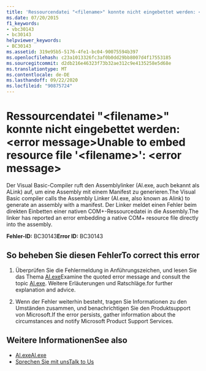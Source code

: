 ```yaml
---
title: 'Ressourcendatei "<filename>" konnte nicht eingebettet werden: <error message>'
ms.date: 07/20/2015
f1_keywords:
- vbc30143
- bc30143
helpviewer_keywords:
- BC30143
ms.assetid: 319e95b5-5176-4fe1-bc04-90075594b397
ms.openlocfilehash: c23a1013326fc3af0b0dd29bb8007d4f17553185
ms.sourcegitcommit: d2db216e46323f73b32ae312c9e4135258e5d68e
ms.translationtype: MT
ms.contentlocale: de-DE
ms.lasthandoff: 09/22/2020
ms.locfileid: "90875724"
---
```

# <a name="unable-to-embed-resource-file-filename-error-message"></a><span data-ttu-id="d90cd-102">Ressourcendatei "\<filename>" konnte nicht eingebettet werden: \<error message></span><span class="sxs-lookup"><span data-stu-id="d90cd-102">Unable to embed resource file '\<filename>': \<error message></span></span>

<span data-ttu-id="d90cd-103">Der Visual Basic-Compiler ruft den Assemblylinker (Al.exe, auch bekannt als ALink) auf, um eine Assembly mit einem Manifest zu generieren.</span><span class="sxs-lookup"><span data-stu-id="d90cd-103">The Visual Basic compiler calls the Assembly Linker (Al.exe, also known as Alink) to generate an assembly with a manifest.</span></span> <span data-ttu-id="d90cd-104">Der Linker meldet einen Fehler beim direkten Einbetten einer nativen COM+-Ressourcedatei in die Assembly.</span><span class="sxs-lookup"><span data-stu-id="d90cd-104">The linker has reported an error embedding a native COM+ resource file directly into the assembly.</span></span>  
  
 <span data-ttu-id="d90cd-105">**Fehler-ID:** BC30143</span><span class="sxs-lookup"><span data-stu-id="d90cd-105">**Error ID:** BC30143</span></span>  
  
## <a name="to-correct-this-error"></a><span data-ttu-id="d90cd-106">So beheben Sie diesen Fehler</span><span class="sxs-lookup"><span data-stu-id="d90cd-106">To correct this error</span></span>  
  
1. <span data-ttu-id="d90cd-107">Überprüfen Sie die Fehlermeldung in Anführungszeichen, und lesen Sie das Thema [Al.exe](../../../framework/tools/al-exe-assembly-linker.md)</span><span class="sxs-lookup"><span data-stu-id="d90cd-107">Examine the quoted error message and consult the topic [Al.exe](../../../framework/tools/al-exe-assembly-linker.md).</span></span> <span data-ttu-id="d90cd-108">Weitere Erläuterungen und Ratschläge.</span><span class="sxs-lookup"><span data-stu-id="d90cd-108">for further explanation and advice.</span></span>  
  
2. <span data-ttu-id="d90cd-109">Wenn der Fehler weiterhin besteht, tragen Sie Informationen zu den Umständen zusammen, und benachrichtigen Sie den Produktsupport von Microsoft.</span><span class="sxs-lookup"><span data-stu-id="d90cd-109">If the error persists, gather information about the circumstances and notify Microsoft Product Support Services.</span></span>  
  
## <a name="see-also"></a><span data-ttu-id="d90cd-110">Weitere Informationen</span><span class="sxs-lookup"><span data-stu-id="d90cd-110">See also</span></span>

- [<span data-ttu-id="d90cd-111">Al.exe</span><span class="sxs-lookup"><span data-stu-id="d90cd-111">Al.exe</span></span>](../../../framework/tools/al-exe-assembly-linker.md)
- [<span data-ttu-id="d90cd-112">Sprechen Sie mit uns</span><span class="sxs-lookup"><span data-stu-id="d90cd-112">Talk to Us</span></span>](/visualstudio/ide/feedback-options)
